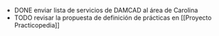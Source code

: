 - DONE enviar lista de servicios de DAMCAD al área de Carolina
- TODO revisar la propuesta de definición de prácticas en [[Proyecto Practicopedia]]